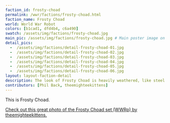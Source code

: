 ```yaml
---
faction_id: frosty-choad
permalink: /wwr/factions/frosty-choad.html
faction_name: Frosty Choad
world: World War Robot
colors: [b1cad1, dfd4b4, c6a490]
swatch: /assets/img/factions/frosty-choad.jpg 
main_pic: /assets/img/factions/frosty-choad.jpg # Main poster image on the faction page
detail_pics:
  -  /assets/img/factions/detail-frosty-choad-01.jpg    
  -  /assets/img/factions/detail-frosty-choad-02.jpg
  -  /assets/img/factions/detail-frosty-choad-03.jpg 
  -  /assets/img/factions/detail-frosty-choad-04.jpg 
  -  /assets/img/factions/detail-frosty-choad-05.jpg 
  -  /assets/img/factions/detail-frosty-choad-06.jpg 
layout: layout-faction-detail
description: The look of Frosty Choad is heavily weathered, like steel that has been exposed to extremely harsh elements. The base color is a dirty white, with layers upon layers of extreme rust. The graphics are comprised of light blue geometric shapes and blocky, sans-serif fonts. The gear bags and pouches appear a light rusty brown with lots of grunge. 
contributors: [Phil Back, theemighteekittens]
---
```

This is Frosty Choad.

<a href="https://theemighteekittens.files.wordpress.com/2011/02/img_2019.jpg" target="_blank">Check out this great photo of the Frosty Choad set (WWRp) by theemighteekittens.</a>